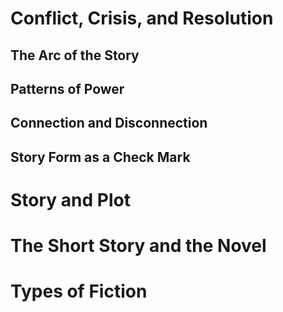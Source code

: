 

# Conflict, Crisis, and Resolution

## The Arc of the Story

## Patterns of Power

## Connection and Disconnection

## Story Form as a Check Mark


# Story and Plot

# The Short Story and the Novel

# Types of Fiction

